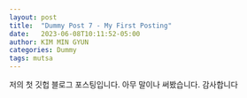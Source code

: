 ```yaml
---
layout: post
title:  "Dummy Post 7 - My First Posting"
date:   2023-06-08T10:11:52-05:00
author: KIM MIN GYUN
categories: Dummy
tags: mutsa
---
```


저의 첫 깃헙 블로그 포스팅입니다.
아무 말이나 써봤습니다.
감사합니다

